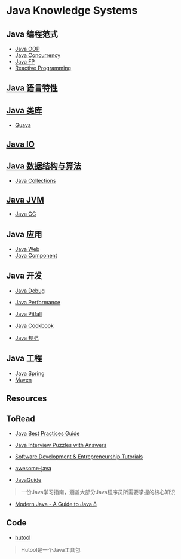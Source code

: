 # Java Knowledge Systems

## Java 编程范式
* [Java OOP](java-paradigm/java-OOP/README.md)
* [Java Concurrency](java-paradigm/java-concurrency/README.md)
* [Java FP](java-paradigm/java-FP/README.md)
* [Reactive Programming]()

## [Java 语言特性](java-features/README.md)

## [Java 类库](java-lib/README.md)
* [Guava]()

## [Java IO](java-IO/README.md)

## [Java 数据结构与算法](java-DS-Algorithm/README.md)
* [Java Collections](java-DS-Algorithm/java-collection/README.md)

## [Java JVM](java-jvm/README.md)
* [Java GC](java-jvm/java-GC/README.md)

## Java 应用
* [Java Web](java-web/README.md)
* [Java Component](java-component/README.md)

## Java 开发
* [Java Debug](java-dev/java-debug/README.md)
* [Java Performance](java-dev/java-performance/README.md)

* [Java Pitfall](java-dev/java-pitfall/README.md)
* [Java Cookbook](java-dev/java-cookbook/README.md)
* [Java 规范](java-dev/java-specification/README.md)

## Java 工程
* [Java Spring](java-engineer/java-spring/README.md)
* [Maven](java-engineer/maven/README.md)

## Resources
## ToRead
* [Java Best Practices Guide](https://howtodoinjava.com/java-best-practices/)
* [Java Interview Puzzles with Answers](https://howtodoinjava.com/java-interview-puzzles-answers/)
* [Software Development & Entrepreneurship Tutorials](http://tutorials.jenkov.com/)

* [awesome-java](https://github.com/akullpp/awesome-java)
* [JavaGuide](https://github.com/Snailclimb/JavaGuide)
> 一份Java学习指南，涵盖大部分Java程序员所需要掌握的核心知识
* [Modern Java - A Guide to Java 8](https://github.com/winterbe/java8-tutorial)

## Code
* [hutool](https://gitee.com/loolly/hutool)
> Hutool是一个Java工具包